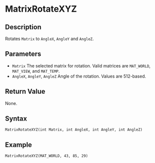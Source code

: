 # MatrixRotateXYZ

## Description
Rotates `Matrix` to `AngleX`, `AngleY` and `AngleZ`.

## Parameters
- `Matrix`
The selected matrix for rotation. Valid matrices are `MAT_WORLD`, `MAT_VIEW`, and `MAT_TEMP`.
- `AngleX`, `AngleY`, `AngleZ`
Angle of the rotation. Values are 512-based.

## Return Value
None.

## Syntax
```
MatrixRotateXYZ(int Matrix, int AngleX, int AngleY, int AngleZ)
```

## Example
```
MatrixRotateXYZ(MAT_WORLD, 43, 85, 29)
```